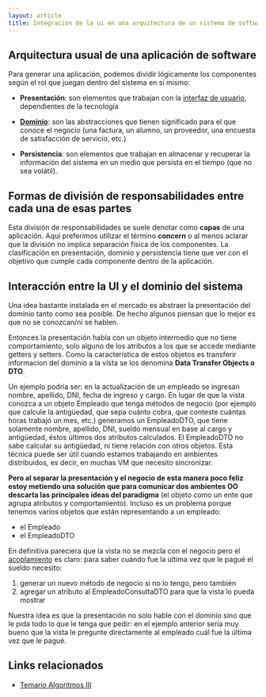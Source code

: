 ```yaml
---
layout: article
title: Integracion de la ui en una arquitectura de un sistema de software
---
```


Arquitectura usual de una aplicación de software
------------------------------------------------

Para generar una aplicación, podemos dividir lógicamente los componentes según el rol que juegan dentro del sistema en sí mismo:

-   **Presentación**: son elementos que trabajan con la [interfaz de usuario](definiciones-iniciales-de-ui.html), dependientes de la tecnología

-   **[Dominio](definiciones-iniciales-de-ui.html)**: son las abstracciones que tienen significado para el que conoce el negocio (una factura, un alumno, un proveedor, una encuesta de satisfacción de servicio, etc.)

-   **Persistencia**: son elementos que trabajan en almacenar y recuperar la información del sistema en un medio que persista en el tiempo (que no sea volátil).

Formas de división de responsabilidades entre cada una de esas partes
---------------------------------------------------------------------

Esta división de responsabilidades se suele denotar como **capas** de una aplicación. Aquí preferimos utilizar el término **concern** o al menos aclarar que la división no implica separación física de los componentes. La clasificación en presentación, dominio y persistencia tiene que ver con el objetivo que cumple cada componente dentro de la aplicación.

Interacción entre la UI y el dominio del sistema
------------------------------------------------

Una idea bastante instalada en el mercado es abstraer la presentación del dominio tanto como sea posible. De hecho algunos piensan que lo mejor es que no se conozcan/ni se hablen.

Entonces la presentación habla con un objeto intermedio que no tiene comportamiento, solo alguno de los atributos a los que se accede mediante getters y setters. Como la característica de estos objetos es transferir informacion del dominio a la vista se los denomina **Data Transfer Objects o DTO**.

Un ejemplo podría ser: en la actualización de un empleado se ingresan nombre, apellido, DNI, fecha de ingreso y cargo. En lugar de que la vista conozca a un objeto Empleado que tenga métodos de negocio (por ejemplo que calcule la antigüedad, que sepa cuánto cobra, que conteste cuántas horas trabajó un mes, etc.) generamos un EmpleadoDTO, que tiene solamente nombre, apellido, DNI, sueldo mensual en base al cargo y antigüedad, éstos últimos dos atributos calculados. El EmpleadoDTO no sabe calcular su antigüedad, ni tiene relación con otros objetos. Esta técnica puede ser útil cuando estamos trabajando en ambientes distribuidos, es decir, en muchas VM que necesito sincronizar.

**Pero al separar la presentación y el negocio de esta manera poco feliz estoy metiendo una solución que para comunicar dos ambientes OO descarta las principales ideas del paradigma** (el objeto como un ente que agrupa atributos y comportamiento). Incluso es un problema porque tenemos varios objetos que están representando a un empleado:

-   el Empleado
-   el EmpleadoDTO

En definitiva pareciera que la vista no se mezcla con el negocio pero el [acoplamiento](conceptos-basicos-del-diseno.html) es claro: para saber cuándo fue la última vez que le pagué el sueldo necesito:

1.  generar un nuevo método de negocio si no lo tengo, pero también
2.  agregar un atributo al EmpleadoConsultaDTO para que la vista lo pueda mostrar

Nuestra idea es que la presentación no solo hable con el dominio sino que le pida todo lo que le tenga que pedir: en el ejemplo anterior sería muy bueno que la vista le pregunte directamente al empleado cuál fue la última vez que le pagué.

Links relacionados
------------------

-   [Temario Algoritmos III](algo3-temario.html)

